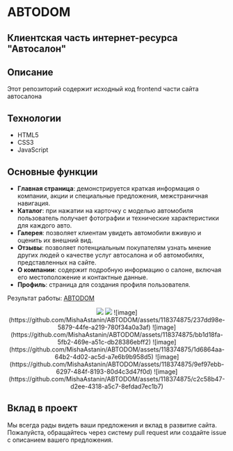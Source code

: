 # ABTODOM
## Клиентская часть интернет-ресурса "Автосалон"

## Описание

Этот репозиторий содержит исходный код frontend части сайта автосалона

## Технологии
- HTML5
- CSS3
- JavaScript

## Основные функции

- **Главная страница**: демонстрируется краткая информация о компании, акции и специальные предложения, межстраничная навигация.
- **Каталог**: при нажатии на карточку с моделью автомобиля пользователь получает фотографии и технические характеристики для каждого авто.
- **Галерея**: позволяет клиентам увидеть автомобили вживую и оценить их внешний вид. 
- **Отзывы**:  позволяет потенциальным покупателям узнать мнение других людей о качестве услуг автосалона и об автомобилях, представленных на сайте.
- **О компании**: содержит подробную информацию о салоне, включая его местоположение и контактные данные.
- **Профиль**: страница для создания профиля пользователя.

Результат работы: [ABTODOM](https://mishaastanin.github.io/ABTODOM/)
<div align="center">
  <img src="https://github.com/MishaAstanin/ABTODOM/assets/118374875/138d6088-7150-4ee6-ba47-c3c2240b956d">
  <img src="https://github.com/MishaAstanin/ABTODOM/assets/118374875/99ca274a-813c-4ea8-9a7e-23117f2f14ef">
![image](https://github.com/MishaAstanin/ABTODOM/assets/118374875/237dd98e-5879-44fe-a219-780f34a0a3af)
![image](https://github.com/MishaAstanin/ABTODOM/assets/118374875/bb1d18fa-5fb2-469e-a51c-db28386ebff2)
![image](https://github.com/MishaAstanin/ABTODOM/assets/118374875/1d6864aa-64b2-4d02-ac5d-a7e6b9b958d5)
![image](https://github.com/MishaAstanin/ABTODOM/assets/118374875/9ef97ebb-6297-484f-8193-80d4c3d47f0d)
![image](https://github.com/MishaAstanin/ABTODOM/assets/118374875/c2c58b47-d2ee-4318-a5c7-8efdad7ec1b7)
</div>


## Вклад в проект

Мы всегда рады видеть ваши предложения и вклад в развитие сайта. Пожалуйста, обращайтесь через систему pull request или создайте issue с описанием вашего предложения.
